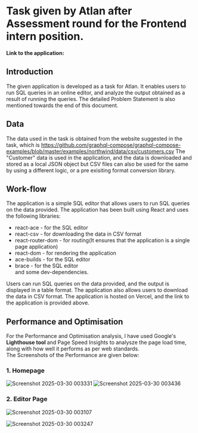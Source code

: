 # Task given by Atlan after Assessment round for the Frontend intern position.
<strong> Link to the application:</strong>
<br>
## Introduction
The given application is developed as a task for Atlan. It enables users to run SQL queries in an online editor, and analyze the output obtained as a result of running the queries.
The detailed Problem Statement is also mentioned towards the end of this document.

## Data
The data used in the task is obtained from the website suggested in the task, which is https://github.com/graphql-compose/graphql-compose-examples/blob/master/examples/northwind/data/csv/customers.csv The "Customer" data is used in the application, and the data is downloaded and stored as a local JSON object but CSV files can also be used for the same by using a different logic, or a pre exisiting format conversion library.

## Work-flow
The application is a simple SQL editor that allows users to run SQL queries on the data provided. The application has been built using React and uses the following libraries:<br/>
* react-ace - for the SQL editor <br/>
* react-csv - for downloading the data in CSV format<br/>
* react-router-dom - for routing(It ensures that the application is a single page application)<br/>
* react-dom - for rendering the application<br/>
* ace-builds - for the SQL editor<br/>
* brace - for the SQL editor <br/>
and some dev-dependencies.<br/>

Users can run SQL queries on the data provided, and the output is displayed in a table format. The application also allows users to download the data in CSV format. The application is hosted on Vercel, and the link to the application is provided above.
<br/>
## Performance and Optimisation
For the Performance and Optimisation analysis, I have used Google's <strong>Lighthouse tool </strong> and Page Speed Insights to analysze the page load time, along with how well it performs as per web standards.<br/>
The Screenshots of the Performance are given below:
<br/>
### 1. Homepage
![Screenshot 2025-03-30 003331](https://github.com/user-attachments/assets/3438e1ef-3820-4e25-b36b-11693e81bded)
![Screenshot 2025-03-30 003436](https://github.com/user-attachments/assets/4ad28447-d6f8-45dd-8efe-e2e4d646812f)

### 2. Editor Page 
![Screenshot 2025-03-30 003107](https://github.com/user-attachments/assets/b70901a1-998f-4847-8646-d31d7364568a)

![Screenshot 2025-03-30 003247](https://github.com/user-attachments/assets/1b08c774-a208-4316-a27a-cd52041fab87)
